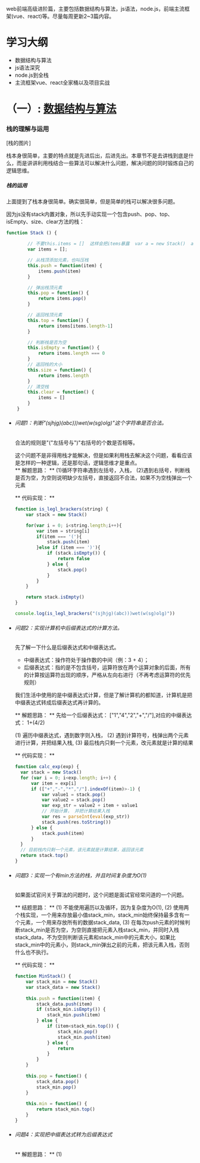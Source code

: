 
web前端高级进阶篇，主要包括数据结构与算法，js语法，node.js，前端主流框架(vue、react)等。尽量每周更新2~3篇内容。

# 学习大纲
+ 数据结构与算法
+ js语法深究
+ node.js到全栈
+ 主流框架vue、react全家桶以及项目实战

# （一）: [数据结构与算法](www.baidu.com)
### 栈的理解与运用
[栈的图片]

栈本身很简单，主要的特点就是先进后出，后进先出。本章节不是去讲栈到底是什么，而是讲讲利用栈结合一些算法可以解决什么问题，解决问题的同时锻炼自己的逻辑思维。

##### 栈的运用
上面提到了栈本身很简单。确实很简单，但是简单的栈可以解决很多问题。

因为js没有stack内置对象，所以先手动实现一个包含push、pop、top、isEmpty、size、clear方法的栈：
```javascript
function Stack () {

		// 不要this.items = []  这样会把items暴露  var a = new Stack()  a.items 就可以获取items了
		var items = [];

		// 从栈顶添加元素，也叫压栈
		this.push = function(item) {
			items.push(item)
		}

		// 弹出栈顶元素
		this.pop = function() {
			return items.pop()
		}

		// 返回栈顶元素
		this.top = function() {
			return items[items.length-1]
		}

		// 判断栈是否为空
		this.isEmpty = function() {
			return items.length === 0
		}
		// 返回栈的大小
		this.size = function() {
			return items.length
		}
		// 清空栈
		this.clear = function() {
			items = []
		}
	}
```


+ ###### 问题1：判断"(sjhjg)(abc)))wet(w(sg)olg)"这个字符串是否合法。

	合法的规则是"("左括号与")"右括号的个数是否相等。

	这个问题不是非得用栈才能解决，但是如果利用栈去解决这个问题，看看应该是怎样的一种逻辑，还是那句话，逻辑思维才是重点。
    <br>
    ** 解题思路： **
    (1)循环字符串遇到左括号，入栈，
    (2)遇到右括号，判断栈是否为空，为空则说明缺少左括号，直接返回不合法，如果不为空栈弹出一个元素
    
    ** 代码实现： **
    ```javascript
    function is_legl_brackers(string) {
		var stack = new Stack()

		for(var i = 0; i<string.length;i++){
			var item = string[i]
			if(item === '('){
				stack.push(item)
			}else if (item === ')'){
				if (stack.isEmpty()) {
					return false
				} else {
					stack.pop()
				}
			}
		}

		return stack.isEmpty()
	}

	console.log(is_legl_brackers("(sjhjg)(abc)))wet(w(sg)olg)"))
    ```
+ ###### 问题2：实现计算机中后缀表达式的计算方法。
	先了解一下什么是后缀表达式和中缀表达式。
    + 中缀表达式：操作符处于操作数的中间（例：3 + 4）；
    + 后缀表达式：指的是不包含括号，运算符放在两个运算对象的后面，所有的计算按运算符出现的顺序，严格从左向右进行（不再考虑运算符的优先规则）

  我们生活中使用的是中缀表达式计算，但是了解计算机的都知道，计算机是把中缀表达式转成后缀表达式再计算的。
  
  ** 解题思路： **
  先给一个后缀表达式： ["1","4","2","+","/"],对应的中缀表达式： 1+(4/2)
  
  (1) 遍历中缀表达式，遇到数字则入栈，
  (2) 遇到计算符号，栈弹出两个元素进行计算，并把结果入栈,
  (3) 最后栈内只剩一个元素，改元素就是计算的结果
  
  ** 代码实现： **
  
  ```javascript
  function calc_exp(exp) {
  	var stack = new Stack()
    for (var i = 0; i<exp.length; i++) {
    	var item = exp[i]
    	if (["+","-","*","/"].indexOf(item)>-1) {
        	var value1 = stack.pop()
            var value2 = stack.pop()
            var exp_str = value2 + item + value1
            // 开始计算， 并把计算结果入栈
            var res = parseInt(eval(exp_str))
            stack.push(res.toString())
        } else {
        	stack.push(item)
        }
    }
    // 目前栈内只剩一个元素，该元素就是计算结果，返回该元素
    return stack.top()
  }
  ```
+ ###### 问题3：实现一个有min方法的栈，并且时间复杂度为O(1)
	
    如果面试官问关于算法的问题时，这个问题是面试官经常问道的一个问题。
    
    ** 结题思路： **
    (1) 不能使用遍历以及循环，因为复杂度为O(1),
    (2) 使用两个栈实现，一个用来存放最小值stack_min，stack_min始终保持最多含有一个元素，一个用来存放所有的数据stack_data,
    (3) 在每次push元素的时候判断stack_min是否为空，为空则直接把元素入栈stack_min，并同时入栈stack_data，不为空则判断该元素和stack_min中的元素大小，如果比stack_min中的元素小，则stack_min弹出之前的元素，把该元素入栈，否则什么也不执行。
    
    ** 代码实现： **
    ```javascript
    function MinStack() {
    	var stack_min = new Stack()
        var stack_data = new Stack()
        
        this.push = function(item) {
        	stack_data.push(item)
        	if (stack_min.isEmpty()) {
            	stack_min.push(item)
            } else {
            	if (item<stack_min.top()) {
                	stack_min.pop()
                    stack_min.push(item)
                } else {
                	return
                }
            }
        }
        
        this.pop = function() {
        	stack_data.pop()
            stack_min.pop()
        }
        
        this.min = function() {
        	return stack_min.top()
        }
    }
    ```
  
+ ###### 问题4：实现把中缀表达式转为后缀表达式

	** 解题思路： **
    (1) 